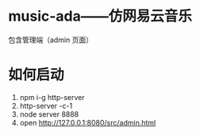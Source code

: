 # music-ada——仿网易云音乐  
包含管理端（admin 页面）  
# 如何启动   
1. npm i-g http-server
2. http-server -c-1
3. node server 8888
4. open http://127.0.0.1:8080/src/admin.html
